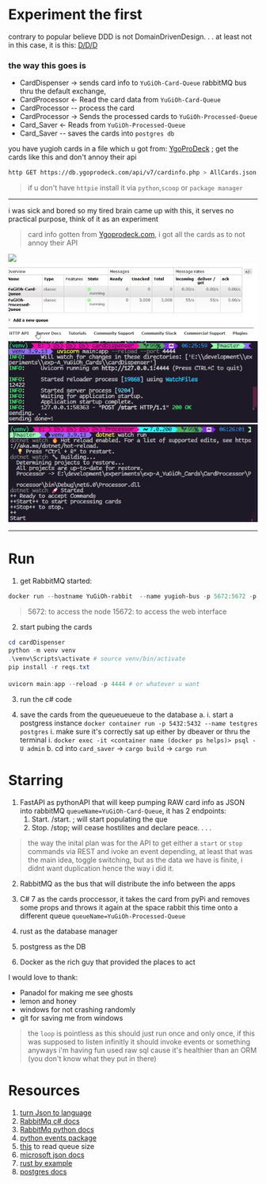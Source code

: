 # Experiment the first

contrary to popular believe DDD is not DomainDrivenDesign. . . at least not in this case, it is this: [D/D/D](https://yugioh.fandom.com/wiki/D/D/D)

### the way this goes is

- CardDispenser -> sends card info to `YuGiOh-Card-Queue` rabbitMQ bus thru the default exchange,
- CardProcessor <- Read the card data from `YuGiOh-Card-Queue`
- CardProcessor -- process the card
- CardProcessor -> Sends the processed cards to `YuGiOh-Processed-Queue`
- Card_Saver    <- Reads from `YuGiOh-Processed-Queue`
- Card_Saver    -- saves the cards into `postgres db`  

you have yugioh cards in a file which u got from: [YgoProDeck](https://db.ygoprodeck.com/) ; get the cards like this and don't annoy their api

```bash
http GET https://db.ygoprodeck.com/api/v7/cardinfo.php > AllCards.json
```

> if u don't have `httpie` install it via `python`,`scoop` or `package manager`

---
<p> i was sick and bored so my tired brain came up with this, it serves no practical purpose, think of it as an experiment  </p>

>
> card info gotten from [Ygoprodeck.com](https://db.ygoprodeck.com/api/v7/cardinfo.php), i got all the cards as to not annoy their API

![](./static/Exp-1.showcase.gif)
![](./static/Queue_status_read-write.png)
![](./static/pyApi.png)
![](./static/c%23Worker.png)

---

# Run

1. get RabbitMQ started:

```powershell
docker run --hostname YuGiOh-rabbit  --name yugioh-bus -p 5672:5672 -p 15672:15672 rabbitmq:3-management
```

> 5672: to access the node
> 15672: to access the web interface

2. start pubing the cards

```powershell
cd cardDispenser
python -m venv venv
.\venv\Scripts\activate # source venv/bin/activate
pip install -r reqs.txt

uvicorn main:app --reload -p 4444 # or whatever u want
```

3. run the c# code

4. save the cards from the queueueueue to the database
    a.
        i. start a postgress instance `docker container run -p 5432:5432 --name testgres postgres`
        i. make sure it's correctly sat up either by dbeaver or thru the terminal
        i. `docker exec -it <container name (docker ps helps)> psql -U admin`
    b.
        cd into `card_saver` -> `cargo build` -> `cargo run`

# Starring

1. FastAPI as pythonAPI that will keep pumping RAW card info as JSON into rabbitMQ `queueName=YuGiOh-Card-Queue`, it has 2 endpoints:
    1. Start. /start. ; will start populating the que
    2. Stop. /stop; will cease hostilites and declare peace. . . .

> the way the inital plan was for the API to get either a `start` or `stop` commands via REST and ivoke an event depending, at least that was the main idea, toggle switching, but as the data we have is finite, i didnt want duplication hence the way i did it.

2. RabbitMQ as the bus that will distribute the info between the apps

3. C# 7 as the cards proccessor, it takes the card from pyPi and removes some props and throws it again at the space rabbit this time onto a different queue `queueName=YuGiOh-Processed-Queue`

4. rust as the database manager
5. postgress as the DB
6. Docker as the rich guy that provided the places to act

I would love to thank:

- Panadol for making me see ghosts
- lemon and honey
- windows for not crashing randomly
- git for saving me from windows

> the `loop` is pointless as this should just run once and only once, if this was supposed to listen infinitly it should invoke events or something anyways i'm having fun
> used raw sql cause it's healthier than an ORM (you don't know what they put in there)

# Resources

1. [turn Json to language](https://json2csharp.com/)
1. [RabbitMq c# docs](https://www.rabbitmq.com/tutorials/tutorial-one-dotnet.html)
1. [RabbitMq python docs](https://www.rabbitmq.com/tutorials/tutorial-three-python.html)
1. [python events package](https://pypi.org/project/Events/)
1. [this](https://stackoverflow.com/questions/47290108/how-to-open-rabbitmq-in-browser-using-docker-container) to read queue size
1. [microsoft json docs](https://learn.microsoft.com/en-us/dotnet/standard/serialization/system-text-json/how-to?pivots=dotnet-8-0)
1. [rust by example](https://doc.rust-lang.org/rust-by-example/)
1. [postgres docs](https://www.postgresql.org/docs/8.3/tutorial-transactions.html)
